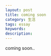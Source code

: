 ```yaml
---
layout: post
title: coming soon
category: 生活
tags: essay
keywords: 
description:
---
```


coming soon..

